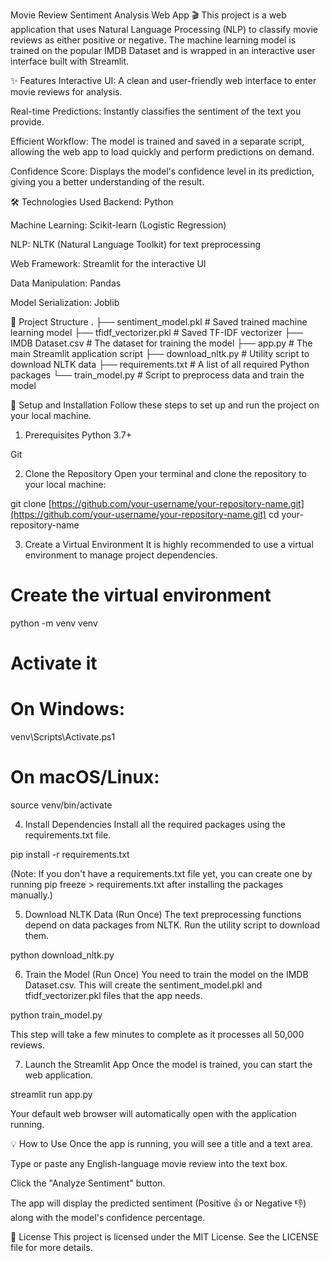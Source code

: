 Movie Review Sentiment Analysis Web App 🎬
This project is a web application that uses Natural Language Processing (NLP) to classify movie reviews as either positive or negative. The machine learning model is trained on the popular IMDB Dataset and is wrapped in an interactive user interface built with Streamlit.

✨ Features
Interactive UI: A clean and user-friendly web interface to enter movie reviews for analysis.

Real-time Predictions: Instantly classifies the sentiment of the text you provide.

Efficient Workflow: The model is trained and saved in a separate script, allowing the web app to load quickly and perform predictions on demand.

Confidence Score: Displays the model's confidence level in its prediction, giving you a better understanding of the result.

🛠️ Technologies Used
Backend: Python

Machine Learning: Scikit-learn (Logistic Regression)

NLP: NLTK (Natural Language Toolkit) for text preprocessing

Web Framework: Streamlit for the interactive UI

Data Manipulation: Pandas

Model Serialization: Joblib

📂 Project Structure
.
├── sentiment_model.pkl    # Saved trained machine learning model
├── tfidf_vectorizer.pkl   # Saved TF-IDF vectorizer
├── IMDB Dataset.csv       # The dataset for training the model
├── app.py                 # The main Streamlit application script
├── download_nltk.py       # Utility script to download NLTK data
├── requirements.txt       # A list of all required Python packages
└── train_model.py         # Script to preprocess data and train the model

🚀 Setup and Installation
Follow these steps to set up and run the project on your local machine.

1. Prerequisites
Python 3.7+

Git

2. Clone the Repository
Open your terminal and clone the repository to your local machine:

git clone [https://github.com/your-username/your-repository-name.git](https://github.com/your-username/your-repository-name.git)
cd your-repository-name

3. Create a Virtual Environment
It is highly recommended to use a virtual environment to manage project dependencies.

# Create the virtual environment
python -m venv venv

# Activate it
# On Windows:
venv\Scripts\Activate.ps1
# On macOS/Linux:
source venv/bin/activate

4. Install Dependencies
Install all the required packages using the requirements.txt file.

pip install -r requirements.txt

(Note: If you don't have a requirements.txt file yet, you can create one by running pip freeze > requirements.txt after installing the packages manually.)

5. Download NLTK Data (Run Once)
The text preprocessing functions depend on data packages from NLTK. Run the utility script to download them.

python download_nltk.py

6. Train the Model (Run Once)
You need to train the model on the IMDB Dataset.csv. This will create the sentiment_model.pkl and tfidf_vectorizer.pkl files that the app needs.

python train_model.py

This step will take a few minutes to complete as it processes all 50,000 reviews.

7. Launch the Streamlit App
Once the model is trained, you can start the web application.

streamlit run app.py

Your default web browser will automatically open with the application running.

💡 How to Use
Once the app is running, you will see a title and a text area.

Type or paste any English-language movie review into the text box.

Click the "Analyze Sentiment" button.

The app will display the predicted sentiment (Positive 👍 or Negative 👎) along with the model's confidence percentage.

📄 License
This project is licensed under the MIT License. See the LICENSE file for more details.
